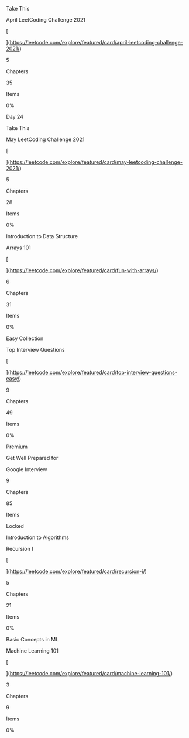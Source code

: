 Take This

April LeetCoding Challenge 2021

[

](https://leetcode.com/explore/featured/card/april-leetcoding-challenge-2021/)

5

Chapters

35

Items

0%

Day 24

Take This

May LeetCoding Challenge 2021

[

](https://leetcode.com/explore/featured/card/may-leetcoding-challenge-2021/)

5

Chapters

28

Items

0%

Introduction to Data Structure

Arrays 101

[

](https://leetcode.com/explore/featured/card/fun-with-arrays/)

6

Chapters

31

Items

0%

Easy Collection

Top Interview Questions

[

](https://leetcode.com/explore/featured/card/top-interview-questions-easy/)

9

Chapters

49

Items

0%

Premium

Get Well Prepared for

Google Interview

9

Chapters

85

Items

Locked

Introduction to Algorithms

Recursion I

[

](https://leetcode.com/explore/featured/card/recursion-i/)

5

Chapters

21

Items

0%

Basic Concepts in ML

Machine Learning 101

[

](https://leetcode.com/explore/featured/card/machine-learning-101/)

3

Chapters

9

Items

0%